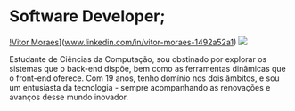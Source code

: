 # Software Developer;
[!Vitor Moraes](https://img.shields.io/badge/LinkedIn-Connect-blue?style=for-the-badge&logo=linkedin)](www.linkedin.com/in/vitor-moraes-1492a52a1)
[![](https://img.shields.io/badge/Enviar%20E-mail-Click%20aqui-orange?style=for-the-badge&logo=gmail)](mailto:vmm.geral@gmail.com)


Estudante de Ciências da Computação, sou obstinado por explorar os sistemas que o back-end dispõe, bem como as ferramentas dinâmicas que o front-end oferece. Com 19 anos, tenho domínio nos dois âmbitos, e sou um entusiasta da tecnologia - sempre acompanhando as renovações e avanços desse mundo inovador.
